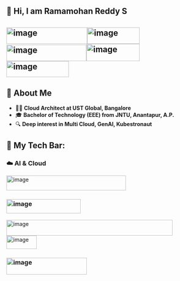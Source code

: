 ## 👋 Hi, I am Ramamohan Reddy S
## <img width="211" height="43" alt="image" src="https://github.com/user-attachments/assets/3ad9e928-b9e7-4c26-b4a5-179015f4a4b7" /><img width="137" height="43" alt="image" src="https://github.com/user-attachments/assets/917ca652-614d-4505-b202-32aac3543e4f" /><img width="209" height="43" alt="image" src="https://github.com/user-attachments/assets/4e31d4ad-2148-4b0e-bea7-e3ba95741011" /><img width="139" height="45" alt="image" src="https://github.com/user-attachments/assets/9ccdee71-8474-42e5-8314-1be234c842dc" /><img width="163" height="42" alt="image" src="https://github.com/user-attachments/assets/bb4d76d0-0e4d-4292-b947-e6ad72b672ae" />

## 🚀 About Me

* 👨‍💼 **Cloud Architect at UST Global, Bangalore**
* 🎓 **Bachelor of Technology (EEE) from JNTU, Anantapur, A.P.**
* 🔍 **Deep interest in Multi Cloud, GenAI, Kubestronaut**


## 🧰 My Tech Bar:


### ☁️ AI & Cloud

<img width="312" height="39" alt="image" src="https://github.com/user-attachments/assets/a499eacb-b91f-4b7c-ba52-0d2d9eab2812" />

### <img width="194" height="37" alt="image" src="https://github.com/user-attachments/assets/2f44a76b-a5ee-43f6-a72a-ec5590a4e92a" />

<img width="434" height="41" alt="image" src="https://github.com/user-attachments/assets/7364f654-53e2-465c-8af1-a5cabfe02f97" /><img width="79" height="35" alt="image" src="https://github.com/user-attachments/assets/c930eb07-10ad-4171-a91f-d5c71e76bd09" />

### <img width="210" height="44" alt="image" src="https://github.com/user-attachments/assets/6764dd2a-8843-44eb-ba3f-8d77278dad44" />




